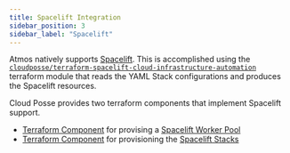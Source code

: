 ```yaml
---
title: Spacelift Integration
sidebar_position: 3
sidebar_label: "Spacelift"
---
```


Atmos natively supports [Spacelift](https://spacelift.io). This is accomplished using the [`cloudposse/terraform-spacelift-cloud-infrastructure-automation`](https://github.com/cloudposse/terraform-spacelift-cloud-infrastructure-automation) terraform module that reads the YAML Stack configurations and produces the Spacelift resources.

Cloud Posse provides two terraform components that implement Spacelift support.
- [Terraform Component](/core-concepts/components/) for provising a [Spacelift Worker Pool](https://github.com/cloudposse/terraform-aws-components/tree/master/modules/spacelift-worker-pool)
- [Terraform Component](/core-concepts/components/) for provisioning the [Spacelift Stacks](https://github.com/cloudposse/terraform-aws-components/tree/master/modules/spacelift)
